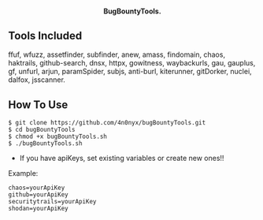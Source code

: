 <h4 align="center">BugBountyTools</a>.</h4>

## Tools Included

ffuf, wfuzz, assetfinder, subfinder, anew, 
amass, findomain, chaos, haktrails, github-search, 
dnsx, httpx, gowitness, waybackurls, gau, gauplus, 
gf, unfurl, arjun, paramSpider, subjs, anti-burl, 
kiterunner, gitDorker, nuclei, dalfox, jsscanner.

## How To Use
```
$ git clone https://github.com/4n0nyx/bugBountyTools.git
$ cd bugBountyTools
$ chmod +x bugBountyTools.sh
$ ./bugBountyTools.sh
```

* If you have apiKeys, set existing variables or create new ones!!

Example: 
```
chaos=yourApiKey
github=yourApiKey
securitytrails=yourApiKey
shodan=yourApiKey
```
